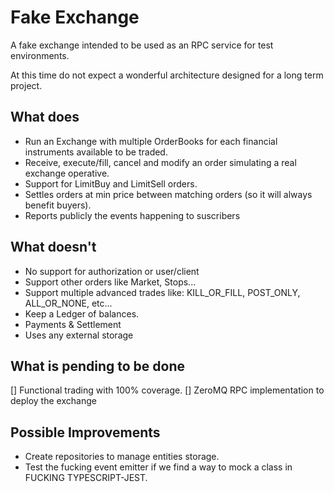 # Fake Exchange
A fake exchange intended to be used as an RPC service for test environments.

At this time do not expect a wonderful architecture designed for a long term project.

## What does
- Run an Exchange with multiple OrderBooks for each financial instruments available to be traded.
- Receive, execute/fill, cancel and modify an order simulating a real exchange operative.
- Support for LimitBuy and LimitSell orders.
- Settles orders at min price between matching orders (so it will always benefit buyers).
- Reports publicly the events happening to suscribers

## What doesn't
- No support for authorization or user/client
- Support other orders like Market, Stops...
- Support multiple advanced trades like: KILL_OR_FILL, POST_ONLY, ALL_OR_NONE, etc...
- Keep a Ledger of balances.
- Payments & Settlement
- Uses any external storage

## What is pending to be done
[] Functional trading with 100% coverage.
[] ZeroMQ RPC implementation to deploy the exchange

## Possible Improvements
- Create repositories to manage entities storage.
- Test the fucking event emitter if we find a way to mock a class in FUCKING TYPESCRIPT-JEST.

